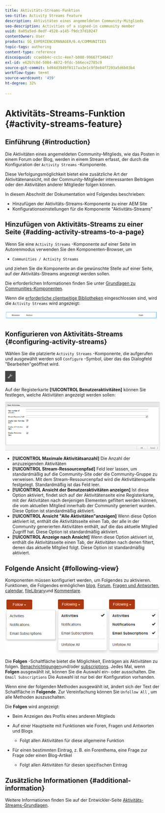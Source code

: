 ```yaml
---
title: Aktivitäts-Streams-Funktion
seo-title: Activity Streams Feature
description: Aktivitäten eines angemeldeten Community-Mitglieds
seo-description: Activities of a signed-in community member
uuid: 8a05a5ed-0edf-4528-a145-f9dc37d10247
contentOwner: User
products: SG_EXPERIENCEMANAGER/6.4/COMMUNITIES
topic-tags: authoring
content-type: reference
discoiquuid: ccaebb4c-cc1c-4ee7-b080-99667f348427
exl-id: e62b7c0d-5004-4672-9fdc-566ece2785c9
source-git-commit: bd94d3949f0117aa3e1c9f0e84f7293a5d6b03b4
workflow-type: tm+mt
source-wordcount: '459'
ht-degree: 32%

---
```


# Aktivitäts-Streams-Funktion {#activity-streams-feature}

## Einführung {#introduction}

Die Aktivitäten eines angemeldeten Community-Mitglieds, wie das Posten in einem Forum oder Blog, werden in einem Stream erfasst, der durch die Konfiguration der `Activity Streams` -Komponente.

Diese Verfolgungsmöglichkeit bietet eine zusätzliche Art der Aktivitätenansicht, mit der Community-Mitglieder interessanten Beiträgen oder den Aktivitäten anderer Mitglieder folgen können.

In diesem Abschnitt der Dokumentation wird Folgendes beschrieben:

* Hinzufügen der Aktivitäts-Streams-Komponente zu einer AEM Site
* Konfigurationseinstellungen für die Komponente &quot;Aktivitäts-Streams&quot;

## Hinzufügen von Aktivitäts-Streams zu einer Seite {#adding-activity-streams-to-a-page}

Wenn Sie eine `Activity Streams` -Komponente auf einer Seite im Autorenmodus verwenden Sie den Komponenten-Browser, um

* `Communities / Activity Streams`

und ziehen Sie die Komponente an die gewünschte Stelle auf einer Seite, auf der Aktivitäts-Streams angezeigt werden sollen.

Die erforderlichen Informationen finden Sie unter [Grundlagen zu Communities-Komponenten](basics.md).

Wenn die [erforderliche clientseitige Bibliotheken](essentials-activities.md#essentials-for-client-side) eingeschlossen sind, wird die `Activity Streams` wird angezeigt:

![chlimage_1-195](assets/chlimage_1-195.png)

## Konfigurieren von Aktivitäts-Streams {#configuring-activity-streams}

Wählen Sie die platzierte `Activity Streams` -Komponente, die aufgerufen und ausgewählt werden soll `Configure` -Symbol, über das das Dialogfeld &quot;Bearbeiten&quot;geöffnet wird.

![chlimage_1-196](assets/chlimage_1-196.png)

Auf der Registerkarte **[!UICONTROL Benutzeraktivitäten]** können Sie festlegen, welche Aktivitäten angezeigt werden sollen:

![chlimage_1-197](assets/chlimage_1-197.png)

* **[!UICONTROL Maximale Aktivitätsanzahl]**
Die Anzahl der anzuzeigenden Aktivitäten
* **[!UICONTROL Stream-Ressourcenpfad]** Feld leer lassen, um standardmäßig auf die Community-Site oder die Community-Gruppe zu verweisen. Mit dem Stream-Ressourcenpfad wird die Aktivitätenquelle festgelegt. Standardmäßig ist das Feld leer.
* **[!UICONTROL Ansicht der Benutzeraktivitäten anzeigen]** Ist diese Option aktiviert, findet sich auf der Aktivitätenseite eine Registerkarte, mit der Aktivitäten nach denjenigen Elementen gefiltert werden können, die vom aktuellen Mitglied innerhalb der Community generiert wurden. Diese Option ist standardmäßig aktiviert.
* **[!UICONTROL Ansicht &quot;Alle Aktivitäten&quot;anzeigen]**
Wenn diese Option aktiviert ist, enthält die Aktivitätsseite einen Tab, der alle in der Community generierten Aktivitäten enthält, auf die das aktuelle Mitglied Zugriff hat. Diese Option ist standardmäßig aktiviert.
* **[!UICONTROL Anzeige nach Ansicht]**
Wenn diese Option aktiviert ist, enthält die Aktivitätsseite einen Tab, der Aktivitäten nach denen filtert, denen das aktuelle Mitglied folgt. Diese Option ist standardmäßig aktiviert.

## Folgende Ansicht {#following-view}

Komponenten müssen konfiguriert werden, um Folgendes zu aktivieren. Funktionen, die Folgendes ermöglichen [blog](blog-feature.md), [Forum](forum.md), [Fragen und Antworten](working-with-qna.md), [calendar](calendar.md), [fileLibrary](file-library.md)und [Kommentare](comments.md).

![chlimage_1-198](assets/chlimage_1-198.png)

Die **Folgen** -Schaltfläche bietet die Möglichkeit, Einträgen als Aktivitäten zu folgen. [Benachrichtigungen](notifications.md)und/oder [subscriptions](subscriptions.md). Jedes Mal, wenn **Folgen** ausgewählt ist, können Sie die Auswahl ein- oder ausschalten. Die `Email Subscriptions` Die Auswahl ist nur bei der Konfiguration vorhanden.

Wenn eine der folgenden Methoden ausgewählt ist, ändert sich der Text der Schaltfläche in **Folgende**. Zur Vereinfachung können Sie `Unfollow All` , um alle Methoden auszuschalten.

Die **Folgen** wird angezeigt:

* Beim Anzeigen des Profils eines anderen Mitglieds
* Auf einer Hauptseite mit Funktionen wie Foren, Fragen und Antworten und Blogs
   * Folgt allen Aktivitäten für diese allgemeine Funktion

* Für einen bestimmten Eintrag, z. B. ein Forenthema, eine Frage zur Frage oder einen Blog-Artikel
   * Folgt allen Aktivitäten für diesen spezifischen Eintrag

## Zusätzliche Informationen {#additional-information}

Weitere Informationen finden Sie auf der Entwickler-Seite [Aktivitäts-Streams-Grundlagen](essentials-activities.md).
